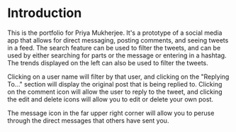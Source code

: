 # Introduction

This is the portfolio for Priya Mukherjee. It's a prototype of a social media app that allows for direct messaging,
posting comments, and seeing tweets in a feed. The search feature can be used to filter the tweets, and can be used
by either searching for parts or the message or entering in a hashtag. The trends displayed on the left can also be
used to filter the tweets.

Clicking on a user name will filter by that user, and clicking on the "Replying To..." section will display the original
post that is being replied to. Clicking on the comment icon will allow the user to reply to the tweet, and clicking
the edit and delete icons will allow you to edit or delete your own post.

The message icon in the far upper right corner will allow you to peruse through the direct messages that others have
sent you.